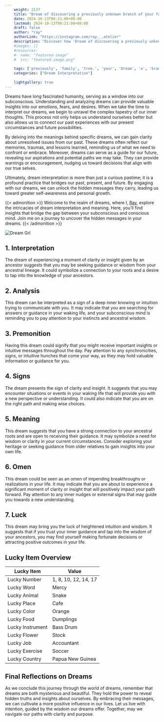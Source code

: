 ```yaml
---
    weight: 2137
    title: "Dream of discovering a previously unknown branch of your family tree."  # Assuming 'title' column exists
    date: 2024-10-13T00:21:00+08:00
    lastmod: 2024-10-13T00:21:00+08:00
    draft: false
    author: "ray"
    authorLink: "https://instagram.com/ray._.atelier"
    description: "Discover how 'Dream of discovering a previously unknown branch of your family tree.' can interpret your future and uncover its significant meanings in your life."
    #images: []
    #resources:
    #- name: "featured-image"
    #  src: "featured-image.png"
    
    tags: ['previously', 'family', 'tree.', 'your', 'Dream', 'a', 'branch', 'unknown', 'of', 'discovering']
    categories: ["Dream Interpretation"]
    
    lightgallery: true
---
```

    
Dreams have long fascinated humanity, serving as a window into our subconscious. Understanding and analyzing dreams can provide valuable insights into our emotions, fears, and desires. When we take the time to interpret our dreams, we begin to unravel the complex tapestry of our inner thoughts. This process not only helps us understand ourselves better but also allows us to connect our past experiences with our present circumstances and future possibilities.

By delving into the meanings behind specific dreams, we can gain clarity about unresolved issues from our past. These dreams often reflect our memories, traumas, and lessons learned, reminding us of what we need to confront or embrace. Moreover, dreams can serve as a guide for our future, revealing our aspirations and potential paths we may take. They can provide warnings or encouragement, nudging us toward decisions that align with our true selves.

Ultimately, dream interpretation is more than just a curious pastime; it is a profound practice that bridges our past, present, and future. By engaging with our dreams, we can unlock the hidden messages they carry, leading us toward greater self-awareness and personal growth.

{{< admonition >}}
Welcome to the realm of dreams, where I, [Ray](https://instagram.com/ray._.atelier), explore the intricacies of dream interpretation and meaning. Here, you’ll find insights that bridge the gap between your subconscious and conscious mind. Join me on a journey to uncover the hidden messages in your dreams.
{{< /admonition >}}

![Dream Grl](https://cdn.pixabay.com/photo/2017/11/02/03/35/gothic-2910057_1280.jpg "Dream Grl")

## 1. Interpretation
 The dream of experiencing a moment of clarity or insight given by an ancestor suggests that you may be seeking guidance or wisdom from your ancestral lineage. It could symbolize a connection to your roots and a desire to tap into the knowledge of your ancestors.

## 2. Analysis
 This dream can be interpreted as a sign of a deep inner knowing or intuition trying to communicate with you. It may indicate that you are searching for answers or guidance in your waking life, and your subconscious mind is reminding you to pay attention to your instincts and ancestral wisdom.

## 3. Premonition
 Having this dream could signify that you might receive important insights or intuitive messages throughout the day. Pay attention to any synchronicities, signs, or intuitive hunches that come your way, as they may hold valuable information or guidance for you.

## 4. Signs
 The dream presents the sign of clarity and insight. It suggests that you may encounter situations or events in your waking life that will provide you with a new perspective or understanding. It could also indicate that you are on the right path and making wise choices.

## 5. Meaning
 This dream suggests that you have a strong connection to your ancestral roots and are open to receiving their guidance. It may symbolize a need for wisdom or clarity in your current circumstances. Consider exploring your heritage or seeking guidance from older relatives to gain insights into your own life.

## 6. Omen
 This dream could be seen as an omen of impending breakthroughs or realizations in your life. It may indicate that you are about to experience a significant moment of clarity or insight that will positively impact your path forward. Pay attention to any inner nudges or external signs that may guide you towards a new understanding.

## 7. Luck
 This dream may bring you the luck of heightened intuition and wisdom. It suggests that if you trust your inner guidance and tap into the wisdom of your ancestors, you may find yourself making fortunate decisions or attracting positive outcomes in your life.

## Lucky Item Overview
| Lucky Item          | Value              |
|---------------|--------------------|
| Lucky Number        | 1, 8, 10, 12, 14, 17  |
| Lucky Word          | Mercy |
| Lucky Animal        | Snake |
| Lucky Place         | Cafe     |
| Lucky Color         | Orange     |
| Lucky Food          | Dumplings      |
| Lucky Instrument    | Bass Drum |
| Lucky Flower        | Stock    |
| Lucky Job           | Accountant       |
| Lucky Exercise      | Soccer  |
| Lucky Country       | Papua New Guinea    |


##  Final Reflections on Dreams

As we conclude this journey through the world of dreams, remember that dreams are both mysterious and beautiful. They hold the power to reveal hidden truths and insights about ourselves. By embracing their messages, we can cultivate a more positive influence in our lives. Let us live with intention, guided by the wisdom our dreams offer. Together, may we navigate our paths with clarity and purpose.
